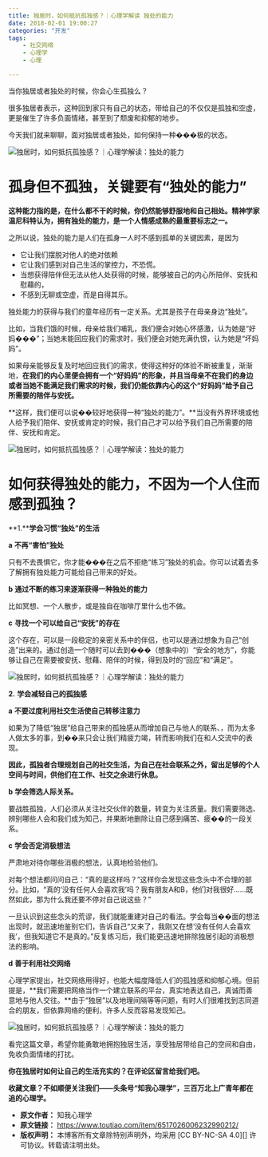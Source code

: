 ```yaml
---
title: 独居时，如何抵抗孤独感？｜心理学解读 独处的能力
date: 2018-02-01 19:00:27
categories: "开发"
tags:
	- 社交网络
	- 心理学
	- 心理

---
```


当你独居或者独处的时候，你会心生孤独么？

很多独居者表示，这种回到家只有自己的状态，带给自己的不仅仅是孤独和空虚，更是催生了许多负面情绪，甚至到了颓废和抑郁的地步。

今天我们就来聊聊，面对独居或者独处，如何保持一种���极的状态。

![独居时，如何抵抗孤独感？｜心理学解读：独处的能力][5e740004568c1c8d9c70]

# **孤身但不孤独，关键要有“独处的能力”** #

**这种能力指的是，在什么都不干的时候，你仍然能够舒服地和自己相处。精神学家温尼科特认为，拥有独处的能力，是一个人情感成熟的最重要标志之一。**

之所以说，独处的能力是人们在孤身一人时不感到孤单的关键因素，是因为

 *  它让我们摆脱对他人的绝对依赖
 *  它让我们感到对自己生活的掌控力，不恐慌。
 *  当想获得陪伴但无法从他人处获得的时候，能够被自己的内心所陪伴、安抚和慰藉的，
 *  不感到无聊或空虚，而是自得其乐。

独处能力的获得与我们的童年经历有一定关系。尤其是孩子在母亲身边“独处”。

比如，当我们饿的时候，母亲给我们哺乳，我们便会对她心怀感激，认为她是“好妈���”；当她未能回应我们的需求时，我们便会对她充满仇恨，认为她是“坏妈妈”。

如果母亲能够反复及时地回应我们的需求，使得这种好的体验不断被重复，渐渐地，**在我们的内心里便会拥有一个“好妈妈”的形象，并且当母亲不在我们的身边或者当她不能满足我们需求的时候，我们仍能依靠内心的这个“好妈妈”给予自己所需要的陪伴与安抚。**

**这样，我们便可以说��较好地获得一种“独处的能力”。**当没有外界环境或他人给予我们陪伴、安抚或肯定的时候，我们自己才可以给予我们自己所需要的陪伴、安抚和肯定。

![独居时，如何抵抗孤独感？｜心理学解读：独处的能力][5e750003ec9324faaf1a]

# **如何获得独处的能力，不因为一个人住而感到孤独？** #

**1.****学会习惯“独处”的生活**

 **a** **不再“害怕”独处**

只有不去畏惧它，你才能���在之后不拒绝“练习”独处的机会。你可以试着去多了解拥有独处能力可能给自己带来的好处。

**b** **通过不断的练习来逐渐获得一种独处的能力**

比如冥想、一个人散步，或是独自在咖啡厅里什么也不做。

 **c** **寻找一个可以给自己“安抚”的存在**

这个存在，可以是一段稳定的亲密关系中的伴侣，也可以是通过想象为自己“创造”出来的。通过创造一个随时可以去到���（想象中的）“安全的地方”，你能够让自己在需要被安抚、慰藉、陪伴的时候，得到及时的“回应”和“满足”。

![独居时，如何抵抗孤独感？｜心理学解读：独处的能力][YIYB-3AEM-AFUN.jpg]

**2.** **学会减轻自己的孤独感**

**a** **不要过度利用社交生活使自己转移注意力**

如果为了降低“独居”给自己带来的孤独感从而增加自己与他人的联系、，而为太多人做太多的事，到��来只会让我们精疲力竭，转而影响我们在和人交流中的表现。

**因此，孤独者合理规划自己的社交生活，为自己在社会联系之外，留出足够的个人空间与时间，供他们在工作、社交之余进行休息。**

**b** **学会筛选人际关系。**

要战胜孤独，人们必须从关注社交伙伴的数量，转变为关注质量。我们需要筛选、辨别哪些人会和我们成为知己，并果断地删除让自己感到痛苦、疲��的一段关系。

**c** **学会否定消极想法**

严肃地对待你哪些消极的想法，认真地检验他们。

对每个想法都问问自己：“真的是这样吗？”这样你会发现这些念头中不合理的部分。比如，“真的‘没有任何人会喜欢我’吗？我有朋友A和B，他们对我很好……既然如此，那为什么我还要不停对自己说这些？”

一旦认识到这些念头的荒谬，我们就能重建对自己的看法。学会每当��面的想法出现时，就迅速地鉴别它们，告诉自己“又来了，我刚又在想‘没有任何人会喜欢我’，但我知道它不是真的。”反复练习后，我们能更迅速地排除独居引起的消极想法的影响。

**d** **善于利用社交网络**

心理学家提出，社交网络用得好，也能大幅度降低人们的孤独感和抑郁心境。但前提是，**我们需要把网络当作一个建立联系的平台，真实地表达自己，真诚而善意地与他人交往。**由于“独居”以及地理间隔等等问题，有时人们很难找到志同道合的朋友，但依靠网络的便利，许多人反而容易发现知己。

![独居时，如何抵抗孤独感？｜心理学解读：独处的能力][5e7900021b4b51ff9209]

看完这篇文章，希望你能勇敢地拥抱独居生活，享受独居带给自己的空间和自由，免收负面情绪的打扰。

**你在独居时如何让自己的生活充实的？在评论区留言给我们吧。**

**收藏文章？不如顺便关注我们——头条号“知我心理学”，三百万北上广青年都在追的心理学。**


[5e740004568c1c8d9c70]: http://p3.pstatp.com/large/5e740004568c1c8d9c70
[5e750003ec9324faaf1a]: http://p1.pstatp.com/large/5e750003ec9324faaf1a
[YIYB-3AEM-AFUN.jpg]: /pro/os/crawler/YIYB-3AEM-AFUN.jpg
[5e7900021b4b51ff9209]: http://p3.pstatp.com/large/5e7900021b4b51ff9209
 *  **原文作者：** 知我心理学
 *  **原文链接：** https://www.toutiao.com/item/6517026006232990212/
 *  **版权声明：** 本博客所有文章除特别声明外，均采用 [CC BY-NC-SA 4.0][] 许可协议。转载请注明出处。